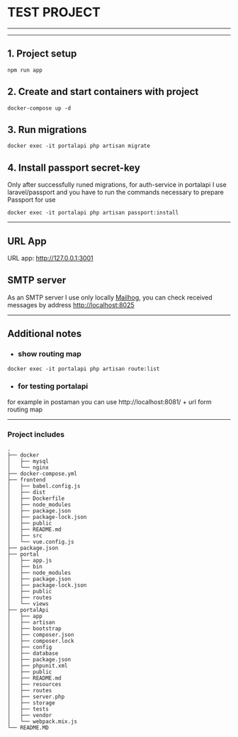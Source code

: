 # TEST PROJECT 
---
---
## 1. Project setup 
```
npm run app
```
## 2. Create and start containers with project
```
docker-compose up -d
```

## 3. Run migrations 

```
docker exec -it portalapi php artisan migrate
```


## 4. Install passport secret-key
Only after successfully runed migrations, for auth-service in portalapi I use laravel/passport and you have to run the commands necessary to prepare Passport for use
```
docker exec -it portalapi php artisan passport:install
``` 

---

## **URL App**


URL app: <a href="http://127.0.0.1:3001">http://127.0.0.1:3001 </a>


 
## **SMTP server**
As an SMTP server I use only locally [Mailhog](http://localhost:8025), you can check received  messages by address <a href="http://localhost:8025">http://localhost:8025 </a>


---

## **Additional notes**
* ###   **show routing map**

```
docker exec -it portalapi php artisan route:list
```
* ###   **for testing portalapi**

for example in postaman you can use http://localhost:8081/ + url form routing map

---
###   **Project includes**
```
.
├── docker
│   ├── mysql
│   └── nginx
├── docker-compose.yml
├── frontend
│   ├── babel.config.js
│   ├── dist
│   ├── Dockerfile
│   ├── node_modules
│   ├── package.json
│   ├── package-lock.json
│   ├── public
│   ├── README.md
│   ├── src
│   └── vue.config.js
├── package.json
├── portal
│   ├── app.js
│   ├── bin
│   ├── node_modules
│   ├── package.json
│   ├── package-lock.json
│   ├── public
│   ├── routes
│   └── views
├── portalApi
│   ├── app
│   ├── artisan
│   ├── bootstrap
│   ├── composer.json
│   ├── composer.lock
│   ├── config
│   ├── database
│   ├── package.json
│   ├── phpunit.xml
│   ├── public
│   ├── README.md
│   ├── resources
│   ├── routes
│   ├── server.php
│   ├── storage
│   ├── tests
│   ├── vendor
│   └── webpack.mix.js
└── README.MD

```
